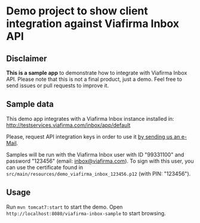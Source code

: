 # Demo project to show client integration against Viafirma Inbox API

## Disclaimer

**This is a sample app** to demonstrate how to integrate with Viafirma Inbox API. Please note that this is not a final product, just a demo. Feel free to send issues or pull requests to improve it.

## Sample data

This demo app integrates with a Viafirma Inbox instance installed in: http://testservices.viafirma.com/inbox/app/default

Please, request API integration keys in order to use it [by sending us an e-Mail](mailto:soporte@viafirma.com).

Samples will be run with the Viafirma Inbox user with ID "99331100" and password "123456" (email: inbox@viafirma.com). To sign with this user, you can use the certificate found in `src/main/resources/demo_viafirma_inbox_123456.p12` (with PIN: "123456").

## Usage

Run `mvn tomcat7:start` to start the demo. Open `http://localhost:8080/viafirma-inbox-sample` to start browsing.
